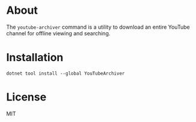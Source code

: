# About

The ```youtube-archiver``` command is a utility to download an entire YouTube channel for offline viewing and searching.

# Installation

```
dotnet tool install --global YouTubeArchiver
```

# License

MIT